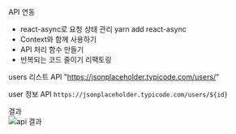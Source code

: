 API 연동 
- react-async로 요청 상태 관리 
  yarn add react-async
- Context와 함께 사용하기 
- API 처리 함수 만들기 
- 반복되는 코드 줄이기 리팩토링 

users 리스트 API
"https://jsonplaceholder.typicode.com/users/"

user 정보 API 
`https://jsonplaceholder.typicode.com/users/${id}`

결과 <br />
![api 결과](https://user-images.githubusercontent.com/42309919/92478123-af2a1c00-f21c-11ea-8f31-2a21e07c1b07.PNG)
